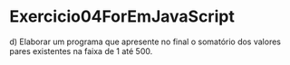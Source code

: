# Exercicio04ForEmJavaScript
d)   Elaborar um programa que apresente no final o somatório dos valores pares existentes na faixa de 1 até 500. 
